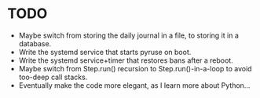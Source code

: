 # TODO

* Maybe switch from storing the daily journal in a file, to storing it in a database.
* Write the systemd service that starts pyruse on boot.
* Write the systemd service+timer that restores bans after a reboot.
* Maybe switch from Step.run() recursion to Step.run()-in-a-loop to avoid too-deep call stacks.
* Eventually make the code more elegant, as I learn more about Python…
